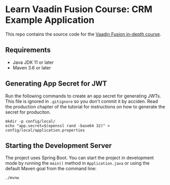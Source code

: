 # Learn Vaadin Fusion Course: CRM Example Application

This repo contains the source code for the [Vaadin Fusion in-depth course](https://vaadin.com/docs/latest/fusion/tutorials/in-depth-course).

## Requirements

- Java JDK 11 or later
- Maven 3.6 or later

## Generating App Secret for JWT

Run the following commands to create an app secret for generating JWTs. This file is ignored in `.gitignore` so you don't commit it by acciden. Read the production chapter of the tutorial for instructions on how to generate the secret for produciton.

```
mkdir -p config/local/
echo "app.secret=$(openssl rand -base64 32)" > config/local/application.properties
```

## Starting the Development Server

The project uses Spring Boot. You can start the project in development mode by running the `main()` method in `Application.java` or using the default Maven goal from the command line:

```
./mvnw
```
